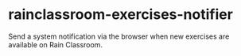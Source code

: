 # rainclassroom-exercises-notifier
Send a system notification via the browser when new exercises are available on Rain Classroom.
